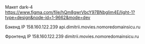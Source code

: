 Макет dark-4 https://www.figma.com/file/hQm8gwrVbcY97BNbglim4E/light-1?type=design&node-id=1-9662&mode=dev

Бэкенд IP 158.160.122.239
api.dimitrii.movies.nomoredomainsicu.ru

Фронтенд IP 158.160.122.239
dimitrii.movies.nomoredomainsicu.ru

